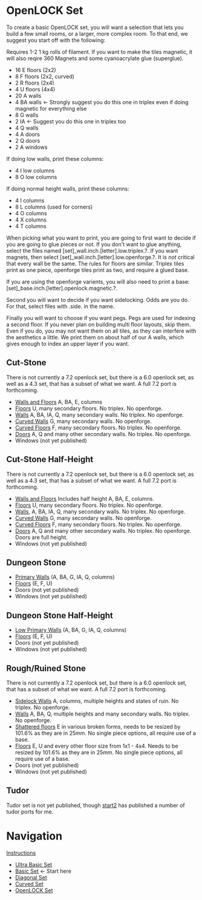 # OpenLOCK Set

To create a basic OpenLOCK set, you will want a selection that lets you build a few small rooms, or a larger, more complex room. To that end, we suggest you start off with the following:

Requires 1-2 1 kg rolls of filament.  If you want to make the tiles magnetic, it will also reqire 360 Magnets and some cyanoacrylate glue (superglue).

* 16 E floors (2x2)
* 8 F floors (2x2, curved)
* 2 R floors (2x4)
* 4 U floors (4x4)
* 20 A walls
* 4 BA walls <- Strongly suggest you do this one in triplex even if doing magnetic for everything else
* 8 G walls
* 2 IA <- Suggest you do this one in triplex too
* 4 Q walls
* 4 A doors
* 2 Q doors
* 2 A windows

If doing low walls, print these columns:

* 4 I low columns
* 8 O low columns

If doing normal height walls, print these columns:

* 4 I columns
* 8 L columns (used for corners)
* 4 O columns
* 4 X columns
* 4 T columns

When picking what you want to print, you are going to first want to decide if you are going to glue pieces or not. If you don't want to glue anything, select the files named [set]_wall.inch.[letter].low.triplex.?. If you want magnets, then select [set]_wall.inch.[letter].low.openforge.?. It is *not* critical that every wall be the same.  The rules for floors are similar.  Triplex tiles print as one piece, openforge tiles print as two, and require a glued base.

If you are using the openforge varients, you will also need to print a base: [set]_base.inch.[letter].openlock.magnetic.?.

Second you will want to decide if you want sidelocking. Odds are you do. For that, select files with .side. in the name.

Finally you will want to choose if you want pegs. Pegs are used for indexing a second floor. If you never plan on building multi floor layouts, skip them. Even if you do, you may not want them on all tiles, as they can interfere with the aesthetics a little. We print them on about half of our A walls, which gives enough to index an upper layer if you want.

## Cut-Stone
There is not currently a 7.2 openlock set, but there is a 6.0 openlock set, as well as a 4.3 set, that has a subset of what we want.  A full 7.2 port is forthcoming.

* [Walls and Floors](https://www.thingiverse.com/thing:2523618) A, BA, E, columns
* [Floors](https://www.thingiverse.com/thing:1882293) U, many secondary floors.  No triplex.  No openforge.
* [Walls](https://www.thingiverse.com/thing:1882294) A, BA, IA, Q, many secondary walls.  No triplex.  No openforge.
* [Curved Walls](https://www.thingiverse.com/thing:2034428) G, many secondary walls.  No openforge.
* [Curved Floors](https://www.thingiverse.com/thing:2034427) F, many secondary floors.  No triplex. No openforge.
* [Doors](https://www.thingiverse.com/thing:2209955) A, Q and many other secondary walls.  No triplex.  No openforge.
* Windows (not yet published)

## Cut-Stone Half-Height
There is not currently a 7.2 openlock set, but there is a 6.0 openlock set, as well as a 4.3 set, that has a subset of what we want.  A full 7.2 port is forthcoming.

* [Walls and Floors](https://www.thingiverse.com/thing:2523618) Includes half height A, BA, E, columns.
* [Floors](https://www.thingiverse.com/thing:1882293) U, many secondary floors.  No triplex.  No openforge.
* [Walls](https://www.thingiverse.com/thing:2007667), A, BA, IA, Q, many secondary walls.  No triplex.  No openforge.
* [Curved Walls](https://www.thingiverse.com/thing:2034429) G, many secondary walls.  No openforge.
* [Curved Floors](https://www.thingiverse.com/thing:2034427) F, many secondary floors.  No triplex. No openforge.
* [Doors](https://www.thingiverse.com/thing:2209955) A, Q and many other secondary walls.  No triplex.  No openforge.  Doors are full height.
* Windows (not yet published)

## Dungeon Stone

* [Primary Walls](https://www.thingiverse.com/thing:2787903) (A, BA, G, IA, Q, columns)
* [Floors](https://www.thingiverse.com/thing:2787905) (E, F, U)
* Doors (not yet published)
* Windows (not yet published)

## Dungeon Stone Half-Height

* [Low Primary Walls](https://www.thingiverse.com/thing:2787904) (A, BA, G, IA, Q, columns)
* [Floors](https://www.thingiverse.com/thing:2787905) (E, F, U)
* Doors (not yet published)
* Windows (not yet published)

## Rough/Ruined Stone
There is not currently a 7.2 openlock set, but there is a 6.0 openlock set, that has a subset of what we want.  A full 7.2 port is forthcoming.
* [Sidelock Walls](https://www.thingiverse.com/thing:2353958) A, columns, multiple heights and states of ruin.  No triplex. No openforge.
* [Walls](https://www.thingiverse.com/thing:2388597) A, BA, Q, multiple heights and many secondary walls.  No triplex. No openforge.
* [Shattered floors](https://www.thingiverse.com/thing:2374136) E in various broken forms, needs to be resized by 101.6% as they are in 25mm.  No single piece options, all require use of a base.
* [Floors](https://www.thingiverse.com/thing:2244962) E, U and every other floor size from 1x1 - 4x4. Needs to be resized by 101.6% as they are in 25mm.  No single piece options, all require use of a base.
* Doors (not yet published)
* Windows (not yet published)

## Tudor
Tudor set is not yet published, though [start2](https://www.thingiverse.com/Start2/designs/page:1) has published a number of tudor ports for me.

# Navigation

[Instructions](README.md)

* [Ultra Basic Set](ultra_basic.md)
* [Basic Set](basic.md) <- Start here
* [Diagonal Set](diagonal.md)
* [Curved Set](curved.md)
* [OpenLOCK Set](openlock.md)
<!--
* [Hallway Set](hallway.md)
* [Options](options.md)
-->
